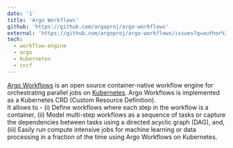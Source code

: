 ```yaml
---
date: '1'
title: 'Argo Workflows'
github: 'https://github.com/argoproj/argo-workflows'
external: 'https://github.com/argoproj/argo-workflows/issues?q=author%3Avivek-26'
tech:
  - workflow-engine
  - argo
  - kubernetes
  - cncf
---
```


[Argo Workflows](https://argoproj.github.io/argo-workflows/) is an open source container-native workflow engine for orchestrating parallel jobs on [Kubernetes](https://kubernetes.io/). Argo Workflows is implemented as a Kubernetes CRD (Custom Resource Definition).  
It allows to - (i) Define workflows where each step in the workflow is a container, (ii) Model multi-step workflows as a sequence of tasks or capture the dependencies between tasks using a directed acyclic graph (DAG), and, (iii) Easily run compute intensive jobs for machine learning or data processing in a fraction of the time using Argo Workflows on Kubernetes.
